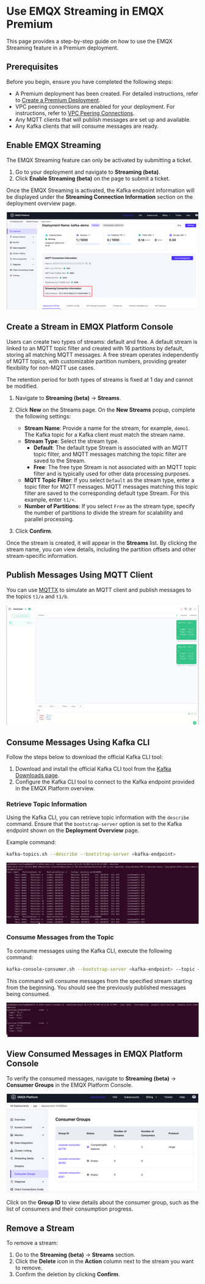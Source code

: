 # Use EMQX Streaming in EMQX Premium

This page provides a step-by-step guide on how to use the EMQX Streaming feature in a Premium deployment.

## Prerequisites

Before you begin, ensure you have completed the following steps:

- A Premium deployment has been created. For detailed instructions, refer to [Create a Premium Deployment](../create/premium.md).
- VPC peering connections are enabled for your deployment. For instructions, refer to [VPC Peering Connections](../deployments/vpc_peering.md).
- Any MQTT clients that will publish messages are set up and available.
- Any Kafka clients that will consume messages are ready.

## Enable EMQX Streaming

The EMQX Streaming feature can only be activated by submitting a ticket. 

1. Go to your deployment and navigate to **Streaming (beta)**. 
2. Click **Enable Streaming (beta)** on the page to submit a ticket.

Once the EMQX Streaming is activated, the Kafka endpoint information will be displayed under the **Streaming Connection Information** section on the deployment overview page.

![streaming_connection_information](./_assets/streaming_connection_information.png)

## Create a Stream in EMQX Platform Console

Users can create two types of streams: default and free. A default stream is linked to an MQTT topic filter and created with 16 partitions by default, storing all matching MQTT messages. A free stream operates independently of MQTT topics, with customizable partition numbers, providing greater flexibility for non-MQTT use cases.

 The retention period for both types of streams is fixed at 1 day and cannot be modified.

1. Navigate to **Streaming (beta)** -> **Streams**.
2. Click **New** on the Streams page. On the **New Streams** popup, complete the following settings:
   - **Stream Name**: Provide a name for the stream, for example, `demo1`. The Kafka topic for a Kafka client must match the stream name.
   - **Stream Type**: Select the stream type.
     - **Default**: The default type Stream is associated with an MQTT topic filter, and MQTT messages matching the topic filter are saved to the Stream. 
     - **Free**: The free type Stream is not associated with an MQTT topic filter and is typically used for other data processing purposes.
   - **MQTT Topic Filter**: If you select `Default` as the stream type, enter a topic filter for MQTT messages. MQTT messages matching this topic filter are saved to the corresponding default type Stream. For this example, enter `t1/+`.
   - **Number of Partitions**: If you select `Free` as the stream type, specify the number of partitions to divide the stream for scalability and parallel processing.

3. Click **Confirm**.

Once the stream is created, it will appear in the **Streams** list. By clicking the stream name, you can view details, including the partition offsets and other stream-specific information.

## Publish Messages Using MQTT Client

You can use [MQTTX](https://mqttx.app/) to simulate an MQTT client and publish messages to the topics `t1/a` and `t1/b`.

![publish_messages](./_assets/publish_messages.png)

## Consume Messages Using Kafka CLI

Follow the steps below to download the official Kafka CLI tool:

1. Download and install the official Kafka CLI tool from the [Kafka Downloads page](https://kafka.apache.org/downloads).
2. Configure the Kafka CLI tool to connect to the Kafka endpoint provided in the EMQX Platform overview.

### Retrieve Topic Information

Using the Kafka CLI, you can retrieve topic information with the `describe` command. Ensure that the `bootstrap-server` option is set to the Kafka endpoint shown on the **Deployment Overview** page.

Example command:

```bash
kafka-topics.sh --describe --bootstrap-server <kafka-endpoint>
```

![retrieve_topic](./_assets/retrieve_topic.png)

### Consume Messages from the Topic

To consume messages using the Kafka CLI, execute the following command:

```bash
kafka-console-consumer.sh --bootstrap-server <kafka-endpoint> --topic <stream-name> --from-beginning
```

This command will consume messages from the specified stream starting from the beginning. You should see the previously published messages being consumed.

![consume_messages](./_assets/consume_messages.png)

## View Consumed Messages in EMQX Platform Console

To verify the consumed messages, navigate to **Streaming (beta)** -> **Consumer Groups** in the EMQX Platform Console.

![consumer_groups](./_assets/consumer_groups.png)

Click on the **Group ID** to view details about the consumer group, such as the list of consumers and their consumption progress.

<!-- Need an English screenshot-->

## Remove a Stream

To remove a stream:

1. Go to the **Streaming (beta)** -> **Streams** section.
2. Click the **Delete** icon in the **Action** column next to the stream you want to remove.
3. Confirm the deletion by clicking **Confirm**.